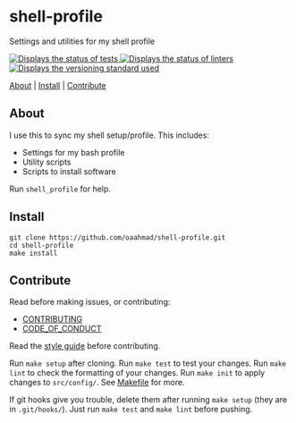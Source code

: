 # shell-profile

Settings and utilities for my shell profile

<a href="https://github.com/oaahmad/shell-profile/actions" title="Click to see actions">
	<img src="https://github.com/oaahmad/shell-profile/workflows/test/badge.svg" alt="Displays the status of tests">
</a>
<a href="https://github.com/oaahmad/shell-profile/actions" title="Click to see actions">
	<img src="https://github.com/oaahmad/shell-profile/workflows/lint/badge.svg" alt="Displays the status of linters">
</a>
<a href="https://github.com/oaahmad/.github/blob/master/docs/versioning.md" target="_blank" title="Click to see versioning information">
	<img src="https://img.shields.io/badge/versioning-semver-blue" alt="Displays the versioning standard used">
</a>

[About](#about) | [Install](#install) | [Contribute](#contribute)

## About

I use this to sync my shell setup/profile. This includes:
* Settings for my bash profile
* Utility scripts
* Scripts to install software

Run `shell_profile` for help.

## Install

```shell
git clone https://github.com/oaahmad/shell-profile.git
cd shell-profile
make install
```

## Contribute

Read before making issues, or contributing:
* [CONTRIBUTING](https://github.com/oaahmad/.github/blob/master/CONTRIBUTING.md)
* [CODE_OF_CONDUCT](https://github.com/oaahmad/.github/blob/master/CODE_OF_CONDUCT.md)

Read the [style guide](https://github.com/oaahmad/.github/blob/master/docs/style_guide.md) before contributing.

Run `make setup` after cloning. Run `make test` to test your changes. Run `make lint` to check the formatting of your changes. Run `make init` to apply changes to `src/config/`. See [Makefile](Makefile) for more.

If git hooks give you trouble, delete them after running `make setup` (they are in `.git/hooks/`). Just run `make test` and `make lint` before pushing.